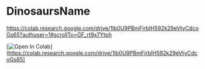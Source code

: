 # DinosaursName

https://colab.research.google.com/drive/1lb0U9PBmFjrbIH592k29eVtyCdcoGs65?authuser=1#scrollTo=GF_rt9x7Ytph

[![Open In Colab](https://colab.research.google.com/assets/colab-badge.svg)](https://colab.research.google.com/drive/1lb0U9PBmFjrbIH592k29eVtyCdcoGs65]



